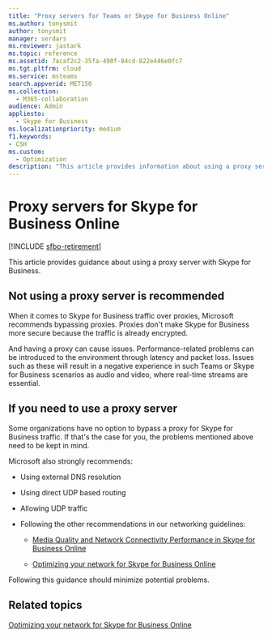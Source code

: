 ```yaml
---
title: "Proxy servers for Teams or Skype for Business Online"
ms.author: tonysmit
author: tonysmit
manager: serdars
ms.reviewer: jastark
ms.topic: reference
ms.assetid: 7acaf2c2-35fa-490f-84cd-822e446e0fc7
ms.tgt.pltfrm: cloud
ms.service: msteams
search.appverid: MET150
ms.collection: 
  - M365-collaboration
audience: Admin
appliesto: 
  - Skype for Business
ms.localizationpriority: medium
f1.keywords:
- CSH
ms.custom: 
  - Optimization
description: "This article provides information about using a proxy server with Skype for Business."
---
```


# Proxy servers for Skype for Business Online

[!INCLUDE [sfbo-retirement](../../Hub/includes/sfbo-retirement.md)]

This article provides guidance about using a proxy server with Skype for Business.
  
## Not using a proxy server is recommended

When it comes to Skype for Business traffic over proxies, Microsoft recommends bypassing proxies. Proxies don't make Skype for Business more secure because the traffic is already encrypted.
  
And having a proxy can cause issues. Performance-related problems can be introduced to the environment through latency and packet loss. Issues such as these will result in a negative experience in such Teams or Skype for Business scenarios as audio and video, where real-time streams are essential.
  
## If you need to use a proxy server

Some organizations have no option to bypass a proxy for Skype for Business traffic. If that's the case for you, the problems mentioned above need to be kept in mind.
  
Microsoft also strongly recommends:
  
- Using external DNS resolution
    
- Using direct UDP based routing
    
- Allowing UDP traffic
    
- Following the other recommendations in our networking guidelines:
    
  - [Media Quality and Network Connectivity Performance in Skype for Business Online](media-quality-and-network-connectivity-performance.md)
    
  - [Optimizing your network for Skype for Business Online](optimizing-your-network.md)
    
Following this guidance should minimize potential problems.
  
## Related topics

[Optimizing your network for Skype for Business Online](optimizing-your-network.md)
 
